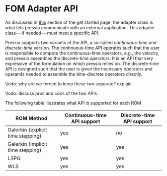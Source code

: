 
# FOM Adapter API

As discussed in [this](./md_pages_getstarted_pressio_app.html) section of the get started page,
the adapter class is what lets pressio communicate with
an external application.
This adapter class---if needed---must meet a specific API.

Pressio supports two variants of the API,
a so-called *continuous-time* and *discrete-time* version.
The continuous-time API operates such that the user is responsible
to compute the continuous-time operators, e.g., the velocity, and pressio assembles the
discrete-time operators. It is an API that very expressive of the formulation
on which pressio relies on.
The discrete-time API is designed such that the user is given the
necessary operators and operands needed to assemble the
time-discrete operators directly.

\todo: why are we forced to keep these two separate? explain

\todo: discuss pros and cons of the two APIs

The following table illustrates what API is supported for each ROM

| ROM Method                        | Continuous-time API support | Discrete-time API support |
| ------------------                | ---------------             | ---------------           |
| Galerkin (explicit time stepping) | yes                         | no                        |
| Galerkin (implicit time stepping) | yes                         | yes                       |
| LSPG                              | yes                         | yes                       |
| WLS                               | yes                         | yes                       |
